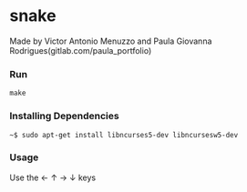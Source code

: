# snake

Made by Victor Antonio Menuzzo and Paula Giovanna Rodrigues(gitlab.com/paula_portfolio)

### Run

```
make
```

### Installing Dependencies
```
~$ sudo apt-get install libncurses5-dev libncursesw5-dev
```

### Usage

Use the ← ↑ → ↓ keys
